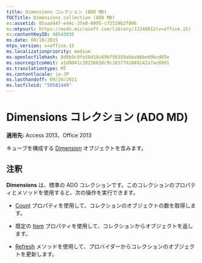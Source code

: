 ```yaml
---
title: Dimensions コレクション (ADO MD)
TOCTitle: Dimensions collection (ADO MD)
ms:assetid: 05aad447-e44c-3fe0-0995-c72539b2f896
ms:mtpsurl: https://msdn.microsoft.com/library/JJ248812(v=office.15)
ms:contentKeyID: 48543035
ms.date: 09/18/2015
mtps_version: v=office.15
ms.localizationpriority: medium
ms.openlocfilehash: 8d0b9c9fe56d10c696f5b359abbe86be09bcd05e
ms.sourcegitcommit: a1d9041c20256616c9c183f7d1049142a7ac6991
ms.translationtype: MT
ms.contentlocale: ja-JP
ms.lasthandoff: 09/24/2021
ms.locfileid: "59581449"
---
```

# <a name="dimensions-collection-ado-md"></a>Dimensions コレクション (ADO MD)


**適用先:** Access 2013、Office 2013

キューブを構成する [Dimension](dimension-object-ado-md.md) オブジェクトを含みます。

## <a name="remarks"></a>注釈

**Dimensions** は、標準の ADO コレクションです。このコレクションのプロパティとメソッドを使用すると、次の操作を実行できます。

- [Count](count-property-ado.md) プロパティを使用して、コレクションのオブジェクトの数を取得します。

- 既定の [Item](item-property-ado.md) プロパティを使用して、コレクションからオブジェクトを返します。

- [Refresh](refresh-method-ado.md) メソッドを使用して、プロバイダーからコレクションのオブジェクトを更新します。

